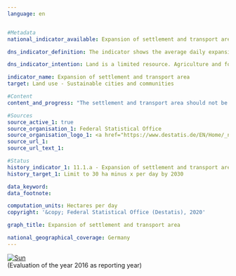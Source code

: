 ```yaml
---                   
language: en                   


#Metadata                   
national_indicator_available: Expansion of settlement and transport area                   

dns_indicator_definition: The indicator shows the average daily expansion of the settlement and transport area.<sub> Text from the Indicator Report 2018</sub>                   

dns_indicator_intention: Land is a limited resource. Agriculture and forestry, settlement and transport, nature conservation, raw material extraction and energy generation compete for its use. The use of additional land for settlement and transport purposes is intended to be limited to below 30 hectares per day by 2030.<sub> Text from the Indicator Report 2018</sub>                   

indicator_name: Expansion of settlement and transport area                   
target: Land use - Sustainable cities and communities                   

#Content                    
content_and_progress: "The settlement and transport area should not be mistaken for sealed land. Settlement and transport includes the following types of land use: building and adjacent open area, commercial or industrial area (excluding exploitation area), transport area, recreation area and cemeteries. The indicator does not focus on sealed land, instead it also covers non-built-up and unsealed land such as gardens, yard areas and landscape surrounding transport infrastructure as well as open spaces such as parks and other green spaces, allotment gardens, garden land within towns, sports and leisure facilities, camp sites as well as cemeteries. According to calculations of the environmental-economic accounts of the Länder, the average sealed proportion of the settlement and transport area in the Länder is estimated at just over 45&nbsp;% (2013).<br><br>The data source for the indicator is the area survey by type of actual use in the official land registers of the Länder. Changes in the methodology of the official land registers in previous years have increasingly resulted in the reclassification of land not caused by real changes of use. In order to partially offset the resulting distortion, a moving average is formed, in each case, from the four preceding years to enable the evaluation of the relevant development.<br><br>Regarding the area survey by type of actual use, a methodological change in the survey basis took place in 2016, so that the comparability of the data with previous years is limited from 2016 onwards. For this reason, the development of the indicator in 2016 is shown only as a four-year moving average.<br><br>Between 1992 and 2015, 8,761 km² of land were converted for use as settlement and transport area. As a result, the settlement and transport area expanded by 21.7&nbsp;% compared to 1992; the settlement area by 29.7&nbsp;% and transport area by 10.1&nbsp;%.<br><br>In recent years, this increase in the amount of settlement and transport area has noticeably slowed down. In 2015, the four-year moving average for land used for the first time for settlement and transport purposes was 66 hectares per day, compared to 120 hectares per day at the start of the time series. If the average trend of the previous five years is maintained, the originally specified goal of 30 hectares per day, which is supposed to be reached by 2020, will be achieved in 2030. In 2016, the four-year moving average decreased further to a value of 62 hectares for newly occupied settlement and transport areas. <br><br>From 2005 to 2009, the development of the settlement area was temporarily dominated by high growth rates in the “recreation area, cemeteries” type of land use. The relevant extent does not reflect any real changes in the landscape and can be attributed, among other things, to the above-mentioned changes in the land register. In 2015, the recreation area and cemeteries accounted for 9.8&nbsp;% of the settlement and transport area, with the increase in cemeteries being only marginal. From 2012 to 2014, the transport area increased considerably again, but declined in 2015.<br><br>In 2015, the settlement and transport area totalled 49,066 km² and accounted for 13.7&nbsp;% of Germany’s total area. The largest type of land use in Germany is the agricultural area with 184,332 km² (51.6&nbsp;%), followed by the wooded area with 109,515 km² (30.6&nbsp;%). In the reference period from 1992 to 2015, the wooded area increased by 4,979 km², while the agricultural area decreased by 10,780 km². It can thus be assumed that the increase in the settlement and transport area was  primarily at the expense of agricultural areas.<sub> Text from the Indicator Report 2018</sub>"                   

#Sources
source_active_1: true                           
source_organisation_1: Federal Statistical Office                           
source_organisation_logo_1: <a href="https://www.destatis.de/EN/Home/_node.html"><img src="https://g205sdgs.github.io/sdg-indicators/public/logosEn/destatis.png" alt="Logo Destatis title=Click here to visit the homepage of the organization" /></a>                           
source_url_1:                            
source_url_text_1:                            

#Status                   
history_indicator_1: 11.1.a - Expansion of settlement and transport area                   
history_target_1: Limit to 30 ha minus x per day by 2030

data_keyword:                    
data_footnote:                    

computation_units: Hectares per day                   
copyright: '&copy; Federal Statistical Office (Destatis), 2020'                   

graph_title: Expansion of settlement and transport area                   

national_geographical_coverage: Germany                   
---
```

<div>                           
  <div class="my-header">                           
    <a href="https://sustainabledevelopment-deutschland.github.io/en/status/"><img src="https://g205sdgs.github.io/sdg-indicators/public/Wettersymbole/Sonne.png" title="If the trend continues, the target value will be met or the difference between the target value and the current value will be less than 5&nbsp;%" alt="Sun" />                           
    </a>                           
  </div>
  <div class="my-header-note">
    <span>(Evaluation of the year 2016 as reporting year)</span>
  </div>                           
</div>